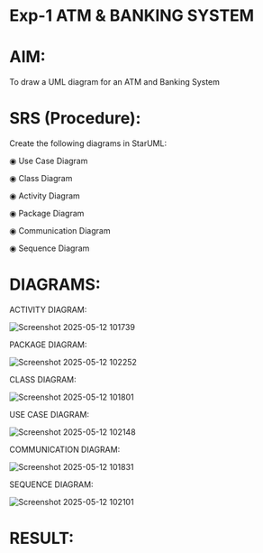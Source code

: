 # Exp-1 ATM & BANKING SYSTEM

# AIM:

To draw a UML diagram for an ATM and Banking System

# SRS (Procedure):

Create the following diagrams in StarUML:

◉ Use Case Diagram

◉ Class Diagram

◉ Activity Diagram

◉ Package Diagram

◉ Communication Diagram

◉ Sequence Diagram

# DIAGRAMS:

ACTIVITY DIAGRAM:

![Screenshot 2025-05-12 101739](https://github.com/user-attachments/assets/faf05ff6-2fbf-44a6-8992-a001b93ab2bc)

PACKAGE DIAGRAM:

![Screenshot 2025-05-12 102252](https://github.com/user-attachments/assets/17fca170-9224-42eb-b997-6414f88b19ce)

CLASS DIAGRAM:

![Screenshot 2025-05-12 101801](https://github.com/user-attachments/assets/873b88e2-b627-409d-a882-1fbfd57fa35a)

USE CASE DIAGRAM:

![Screenshot 2025-05-12 102148](https://github.com/user-attachments/assets/79f33db4-412e-466c-96cc-9e475e90e625)

COMMUNICATION DIAGRAM:

![Screenshot 2025-05-12 101831](https://github.com/user-attachments/assets/cdc93dca-c017-42ac-9585-88b87a1f822e)

SEQUENCE DIAGRAM:

![Screenshot 2025-05-12 102101](https://github.com/user-attachments/assets/6c5e7136-3027-406b-bba1-26c33eee5c43)


# RESULT:
